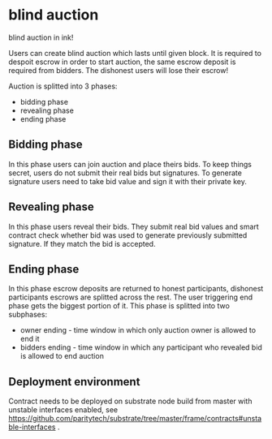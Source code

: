 # blind auction

blind auction in ink!

Users can create blind auction which lasts until given block. It is required to despoit escrow in order to start auction, the same escrow deposit is required from bidders. The dishonest users will lose their escrow!

Auction is splitted into 3 phases:
* bidding phase
* revealing phase
* ending phase

## Bidding phase
In this phase users can join auction and place theirs bids. To keep things secret, users do not submit their real bids but signatures. To generate signature users need to take bid value and sign it with their private key.

## Revealing phase
In this phase users reveal their bids. They submit real bid values and smart contract check whether bid was used to generate previously submitted signature. If they match the bid is accepted.

## Ending phase
In this phase escrow deposits are returned to honest participants, dishonest participants escrows are splitted across the rest. The user triggering end phase gets the biggest portion of it. This phase is splitted into two subphases:

* owner ending - time window in which only auction owner is allowed to end it
* bidders ending  - time window in which any participant who revealed bid is allowed to end auction


## Deployment environment

Contract needs to be deployed on substrate node build from master with unstable interfaces enabled, see https://github.com/paritytech/substrate/tree/master/frame/contracts#unstable-interfaces .